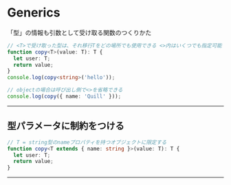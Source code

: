 # Generics
「型」の情報も引数として受け取る関数のつくりかた
```typescript
// <T>で受け取った型は、それ移行Tをどの場所でも使用できる <>内はいくつでも指定可能
function copy<T>(value: T): T {
  let user: T;
  return value;
}
console.log(copy<string>('hello'));

// objectの場合は呼び出し側で<>を省略できる
console.log(copy({ name: 'Quill' }));
```
---

## 型パラメータに制約をつける
```typescript
// T = string型のnameプロパティを持つオブジェクトに限定する
function copy<T extends { name: string }>(value: T): T {
  let user: T;
  return value;
}
```
---

##

